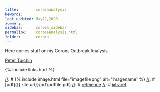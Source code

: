 ```yaml
---
title:        coronaanalysis
kewords:              
last_updated: May17,2020    
summary:              
sidebar:      corona_sidebar
permalink:    coronaanalysis.html  
folder:       corona 
---    
```


[//]: # (Comments on edit:? )

Here comes stuff on my Corona Outbreak Analysis


[Peter Turchin](http://peterturchin.com/cliodynamica/how-effective-are-public-health-measures-in-stopping-covid-19/)



{% include links.html %}

[//]: # {% include image.html file="imagefile.png" alt="imagename"  %}
[//]: # [pdf]({{ site.url}}/pdf/pdffile.pdf)
[//]: # [reference](url)
[//]: # [intraref](/jdt/file.html)

